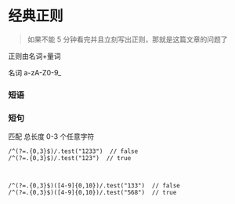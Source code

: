 # 经典正则

> 如果不能 5 分钟看完并且立刻写出正则，那就是这篇文章的问题了

正则由名词+量词

名词 a-zA-Z0-9\_

### 短语

### 短句

匹配 总长度 0-3 个任意字符

```
/^(?=.{0,3}$)/.test("1233")  // false
/^(?=.{0,3}$)/.test("123")  // true



/^(?=.{0,3}$)([4-9]{0,10})/.test("133")  // false
/^(?=.{0,3}$)([4-9]{0,10})/.test("568")  // true

```
